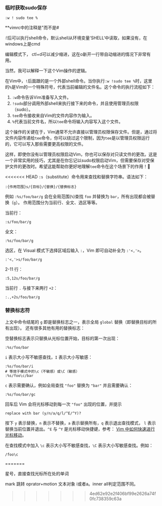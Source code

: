 ### 临时获取sudo保存

	:w ! sudo tee %  

**vimrc中的注释是"而不是#    

:!后可以执行shell命令，默认shell从环境变量‘SHELL‘中读取，如果没有，在windows上是cmd  

编辑模式下， ctl+d可以减少缩进，这在o新开一行带自动缩进的情况下非常有用。

当然，我可以解释一下这个Vim操作的逻辑。

在Vim中，`!`后面跟的是一个外部shell命令。当你执行`:w !sudo tee %`时，这里的`%`是Vim的一个特殊符号，代表当前编辑的文件名。这个命令的执行流程如下：

1. `:w`命令告诉Vim准备写入文件。
2. `!sudo`部分调用外部shell来执行接下来的命令，并且使用管理员权限（sudo）。
3. `tee`命令接收来自Vim的文件内容作为输入。
4. `%`代表当前文件名，所以`tee`命令将输入内容写入这个文件。

这个操作的关键在于，Vim通常不允许直接以管理员权限保存文件。但是，通过将文件内容传递给`tee`命令，你可以绕过这个限制，因为`tee`是以管理员权限运行的，它可以写入那些需要更高权限的文件。

这样，即使你没有以管理员权限启动Vim，你也可以保存对只读文件的更改。这是一个非常实用的技巧，尤其是在你忘记以sudo权限启动Vim，但需要保存对受保护文件的更改时。希望这能帮助你更好地理解`tee`命令在这个场景下的作用！🙂

<<<<<<< HEAD
`:s`（substitute）命令用来查找和替换字符串。语法如下：

```
:{作用范围}s/{目标}/{替换}/{替换标志}
```

例如 `:%s/foo/bar/g` 会在全局范围(`%`)查找 `foo` 并替换为 `bar`，所有出现都会被替换（`g`）。
作用范围分为当前行、全文、选区等等。

当前行：

```
:s/foo/bar/g
```

全文：

```
:%s/foo/bar/g
```

选区，在 Visual 模式下选择区域后输入 `:`，Vim 即可自动补全为 `:'<,'>`。

```
:'<,'>s/foo/bar/g
```

2-11 行：

```
:5,12s/foo/bar/g
```

当前行 `.` 与接下来两行 `+2`：

```
:.,+2s/foo/bar/g
```

### 替换标志符

上文中命令结尾的 `g` 即是替换标志之一，表示全局 `global` 替换（即替换目标的所有出现）。 还有很多其他有用的替换标志：

空替换标志表示只替换从光标位置开始，目标的第一次出现：

```
:%s/foo/bar
```

`i` 表示大小写不敏感查找，`I` 表示大小写敏感：

```
:%s/foo/bar/i
# 等效于模式中的\c（不敏感）或\C（敏感）
:%s/foo\c/bar
```

`c` 表示需要确认，例如全局查找 `"foo"` 替换为 `"bar"` 并且需要确认：

```
:%s/foo/bar/gc
```

回车后 Vim 会将光标移动到每一次 `"foo"` 出现的位置，并提示

```
replace with bar (y/n/a/q/l/^E/^Y)?
```

按下 `y` 表示替换，`n` 表示不替换，`a` 表示替换所有，`q` 表示退出查找模式， `l` 表示替换当前位置并退出。`^E` 与 `^Y` 是光标移动快捷键，参考： [Vim 中如何快速进行光标移动](https://harttle.land/2015/11/07/vim-cursor.html)。

在查找模式中加入 `\c` 表示大小写不敏感查找，`\C` 表示大小写敏感查找。例如：

```
/foo\c
```
=======

星号，直接查找光标所在处的单词

mark 跳转
oprator+motion
文本对象 i或者a。inner all判定范围不同。
>>>>>>> 4ed62e92e2f406bf99e2626a74f0fc738359c63a
